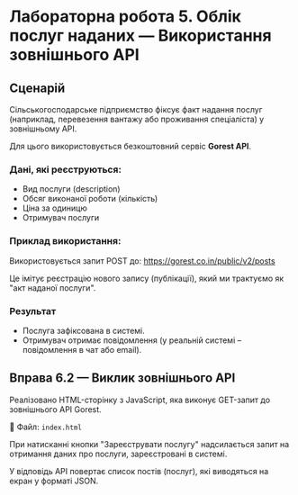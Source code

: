 # Лабораторна робота 5. Облік послуг наданих — Використання зовнішнього API

## Сценарій

Сільськогосподарське підприємство фіксує факт надання послуг (наприклад, перевезення вантажу або проживання спеціаліста) у зовнішньому API.

Для цього використовується безкоштовний сервіс **Gorest API**.

### Дані, які реєструються:
- Вид послуги (description)
- Обсяг виконаної роботи (кількість)
- Ціна за одиницю
- Отримувач послуги

### Приклад використання:

Використовується запит POST до: https://gorest.co.in/public/v2/posts

Це імітує реєстрацію нового запису (публікації), який ми трактуємо як "акт наданої послуги".

### Результат

- Послуга зафіксована в системі.
- Отримувач отримає повідомлення (у реальній системі – повідомлення в чат або email).

## Вправа 6.2 — Виклик зовнішнього API

Реалізовано HTML-сторінку з JavaScript, яка виконує GET-запит до зовнішнього API Gorest.

📄 Файл: `index.html`

При натисканні кнопки "Зареєструвати послугу" надсилається запит на отримання даних про послуги, зареєстровані в системі.

У відповідь API повертає список постів (послуг), які виводяться на екран у форматі JSON.
